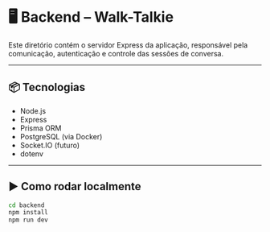 # 🖥️ Backend – Walk-Talkie

Este diretório contém o servidor Express da aplicação, responsável pela comunicação, autenticação e controle das sessões de conversa.

---

## 📦 Tecnologias

- Node.js
- Express
- Prisma ORM
- PostgreSQL (via Docker)
- Socket.IO (futuro)
- dotenv

---

## ▶️ Como rodar localmente

```bash
cd backend
npm install
npm run dev
```
